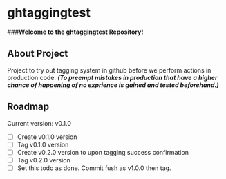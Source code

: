 # ghtaggingtest

###**Welcome to the ghtaggingtest Repository!**

## About Project

 Project to try out tagging system in github before we perform actions in production code. 
 ***(To preempt mistakes in production that have a higher chance of happening of no exprience is gained and tested beforehand.)***


 ## Roadmap

 Current version: v0.1.0

 - [ ] Create v0.1.0 version
 - [ ] Tag v0.1.0 version
 - [ ] Create v0.2.0 version to upon tagging success confirmation
 - [ ] Tag v0.2.0 version
 - [ ] Set this todo as done. Commit fush as v1.0.0 then tag. 